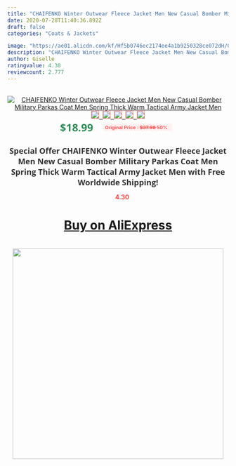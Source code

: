 ```yaml
---
title: "CHAIFENKO Winter Outwear Fleece Jacket Men New Casual Bomber Military Parkas Coat Men Spring Thick Warm Tactical Army Jacket Men"
date: 2020-07-28T11:40:36.892Z
draft: false
categories: "Coats & Jackets"

image: "https://ae01.alicdn.com/kf/Hf5b0746ec2174ee4a1b9250328ce072dH/CHAIFENKO-Winter-Outwear-Fleece-Jacket-Men-New-Casual-Bomber-Military-Parkas-Coat-Men-Spring-Thick-Warm.jpg"
description: "CHAIFENKO Winter Outwear Fleece Jacket Men New Casual Bomber Military Parkas Coat Men Spring Thick Warm Tactical Army Jacket Men"
author: Giselle
ratingvalue: 4.30
reviewcount: 2.777
---
```

<br>
<div style="text-align: center;">
<a href="https://s.click.aliexpress.com/e/_AVhA8z" target="_blank" rel="nofollow noopener noreferrer"><img alt="CHAIFENKO Winter Outwear Fleece Jacket Men New Casual Bomber Military Parkas Coat Men Spring Thick Warm Tactical Army Jacket Men" class="magnifier-image" src="https://ae01.alicdn.com/kf/Hf5b0746ec2174ee4a1b9250328ce072dH/CHAIFENKO-Winter-Outwear-Fleece-Jacket-Men-New-Casual-Bomber-Military-Parkas-Coat-Men-Spring-Thick-Warm.jpg_640x640.jpg">
<br>
<img style="border:1px solid salmon" src="https://ae01.alicdn.com/kf/Hf5b0746ec2174ee4a1b9250328ce072dH/CHAIFENKO-Winter-Outwear-Fleece-Jacket-Men-New-Casual-Bomber-Military-Parkas-Coat-Men-Spring-Thick-Warm.jpg_120x120.jpg">&nbsp;&nbsp;<img style="border:1px solid salmon" src="https://ae01.alicdn.com/kf/H757ef9be637b46bda9fd0f3c80926a63k/CHAIFENKO-Winter-Outwear-Fleece-Jacket-Men-New-Casual-Bomber-Military-Parkas-Coat-Men-Spring-Thick-Warm.jpg_120x120.jpg">&nbsp;&nbsp;<img style="border:1px solid salmon" src="https://ae01.alicdn.com/kf/H6c03188d05b648f5ab5358bbbeb4a3f7O/CHAIFENKO-Winter-Outwear-Fleece-Jacket-Men-New-Casual-Bomber-Military-Parkas-Coat-Men-Spring-Thick-Warm.jpg_120x120.jpg">&nbsp;&nbsp;<img style="border:1px solid salmon" src="https://ae01.alicdn.com/kf/Ha8a9d2172a8443a3b1b8ddf435d98c80h/CHAIFENKO-Winter-Outwear-Fleece-Jacket-Men-New-Casual-Bomber-Military-Parkas-Coat-Men-Spring-Thick-Warm.jpg_120x120.jpg">&nbsp;&nbsp;<img style="border:1px solid salmon" src="https://ae01.alicdn.com/kf/Hcb9bbcbe436349daa2b3fba5d0e30b65t/CHAIFENKO-Winter-Outwear-Fleece-Jacket-Men-New-Casual-Bomber-Military-Parkas-Coat-Men-Spring-Thick-Warm.jpg_120x120.jpg"></a></div><br0>
<div style="text-align: center;"><span style="background-color: white; border: 0px; box-sizing: border-box; color: seagreen; display: inline-block; font-family: &quot;open sans&quot; , &quot;arial&quot; , &quot;helvetica&quot; , sans-serif , &quot;heiti&quot;; font-size: 24px; font-stretch: inherit; font-weight: 700; line-height: inherit; margin: 0px 10px 0px 0px; padding: 0px; vertical-align: middle;">$18.99 </span>
<span style="background: rgb(255 , 241 , 241); border-radius: 3px; border: 0px; box-sizing: border-box; color: #ff4747; display: inline-block; font-family: inherit; font-size: 12px; font-stretch: inherit; font-style: inherit; font-variant: inherit; font-weight: 600; line-height: inherit; margin: 0px; padding: 2px 5px; transform: scale(0.9); vertical-align: middle;">Original Price : <b style="text-decoration: line-through;">$37.98 </b> 50%&nbsp;&nbsp;</span></div>
<h1 style="color: #333333; display: inline-block; font-family: &quot;open sans&quot; , &quot;arial&quot; , &quot;helvetica&quot; , sans-serif , &quot;heiti&quot;; font-size: 18px; font-stretch: inherit; font-weight: 700; text-align: center;">Special Offer CHAIFENKO Winter Outwear Fleece Jacket Men New Casual Bomber Military Parkas Coat Men Spring Thick Warm Tactical Army Jacket Men with Free Worldwide Shipping!</h1>
<div style="color: #ff4747; text-align: center;">
<img src="https://4.bp.blogspot.com/-M0ZcTcb-5uY/XleCXlxnR4I/AAAAAAAAAEc/OrjgMkXV1oMQFaCRZj5HQwOCBcu3w1FegCPcBGAYYCw/s1600/star.png" style="height: 15px;">&nbsp;<b>4.30</b></div>
<div class="button_cont" align="center"><a class="buynow_a" href="https://s.click.aliexpress.com/e/_AVhA8z" target="_blank" rel="nofollow noopener noreferrer"><H1>Buy on AliExpress</H1></a></div><br>
<div class="separator" style="clear: both; text-align: center;">
<img src="https://lh3.googleusercontent.com/-pTy5HemUv9M/XlePHvY0dAI/AAAAAAAAAE4/0nX5iRUoIWY8eMW9Dpxeirr157OZliDIgCLcBGAsYHQ/s1600/badge.gif" width="480">
</div>
